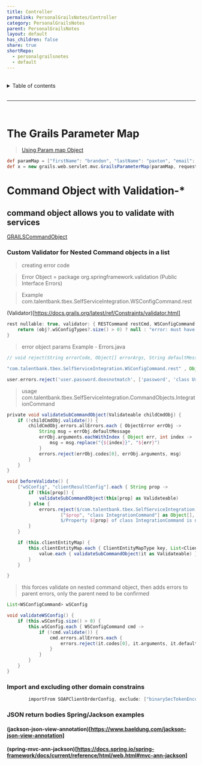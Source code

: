 ```yaml
---
title: Controller
permalink: PersonalGrailsNotes/Controller
category: PersonalGrailsNotes
parent: PersonalGrailsNotes
layout: default
has_children: false
share: true
shortRepo:
  - personalgrailsnotes
  - default    
---
```



<br/>    

<details markdown="block">    
<summary>    
Table of contents    
</summary>    
{: .text-delta }    
1. TOC    
{:toc}    
</details>    

<br/>    

***    

<br/>    

# The Grails Parameter Map

> [Using Param map Object](https://gist.github.com/14paxton/42e595a1bf50e44031b6be6c034003d9)

```groovy    
def paramMap = ["firstName": "brandon", "lastName": "paxton", "email": "bpaxton@talentplus.com", "assessmentType": "AO6"]
def x = new grails.web.servlet.mvc.GrailsParameterMap(paramMap, request)    
```    

# Command Object with Validation-*

## command object allows you to validate with services

<a href="https://gist.github.com/14paxton/282d48ed20642c697315e15dffb7df2d"> GRAILSCommandObject </a>    

### Custom Validator for Nested Command objects in a list

> creating error code

> Error Object = package org.springframework.validation (Public Interface Errors)

> Example com.talentbank.tbex.SelfServiceIntegration.WSConfigCommand.rest

(Validator)[https://docs.grails.org/latest/ref/Constraints/validator.html]

```groovy
rest nullable: true, validator: { RESTCommand restCmd, WSConfigCommand obj ->
    return (obj?.wSConfigTypes?.size() > 0) ? null : "error: must have config rest, ftp, or soap"
}
```

> error object params Example - Errors.java

```groovy
// void reject(String errorCode, Object[] errorArgs, String defaultMessage);

"com.talentbank.tbex.SelfServiceIntegration.WSConfigCommand.rest" , Object { "rest" : "${WSConfigCommand.class}" } , "Property[{ 0 }] of class [ { 1 } ] with value [ { 2 } ] does not pass custom validation" 
```

```groovy
user.errors.reject('user.password.doesnotmatch', ['password', 'class User'] as Object[], '[Property [{0}] of class [{1}] does not match confirmation]')
```

> usage com.talentbank.tbex.SelfServiceIntegration.CommandObjects.IntegrationCommand

```groovy
private void validateSubCommandObject(Validateable childCmdObj) {
    if (!childCmdObj.validate()) {
        childCmdObj.errors.allErrors.each { ObjectError errObj ->
            String msg = errObj.defaultMessage
            errObj.arguments.eachWithIndex { Object err, int index ->
                msg = msg.replace("{${index}}", "${err}")
            }
            errors.reject(errObj.codes[0], errObj.arguments, msg)
        }
    }
}

void beforeValidate() {
    ["wSConfig", "clientResultConfig"].each { String prop ->
        if (this[prop]) {
            validateSubCommandObject(this[prop] as Validateable)
        } else {
            errors.reject($/com.talentbank.tbex.SelfServiceIntegration.validator.null.${prop}/$,
                    ["$prop", "class IntegrationCommand"] as Object[],
                    $/Property ${prop} of class IntegrationCommand is null/$)
        }
    }

    if (this.clientEntityMap) {
        this.clientEntityMap.each { ClientEntityMapType key, List<ClientEntityDetailsCommand> value ->
            value.each { validateSubCommandObject(it as Validateable) }
        }
    }

}
```    

> this forces validate on nested command object, then adds errors to parent errors, only the parent need to be confirmed

```groovy    
List<WSConfigCommand> wSConfig

void validateWSConfig() {
    if (this.wSConfig.size() > 0) {
        this.wSConfig.each { WSConfigCommand cmd ->
            if (!cmd.validate()) {
                cmd.errors.allErrors.each {
                    errors.reject(it.codes[0], it.arguments, it.defaultMessage)
                }
            }
        }
    }
}    
```    

### Import and excluding other domain constrains

```groovy    
        importFrom SOAPClientOrderConfig, exclude: ["binarySecTokenEncodingType", "binarySecTokenValueType", "countryCodeFormat"]    
```    

### JSON return bodies Spring/Jackson examples

#### (jackson-json-view-annotation)[https://www.baeldung.com/jackson-json-view-annotation]

#### (spring-mvc-ann-jackson)[https://docs.spring.io/spring-framework/docs/current/reference/html/web.html#mvc-ann-jackson]